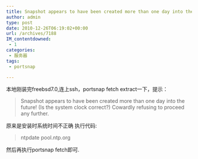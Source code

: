 ```yaml
---
title: Snapshot appears to have been created more than one day into the future!
author: admin
type: post
date: 2010-12-26T06:19:02+00:00
url: /archives/7188
IM_contentdowned:
 - 1
categories:
 - 服务器
tags:
 - portsnap

---
```

本地刚装完freebsd7.0,连上ssh，portsnap fetch extract一下，提示：

> Snapshot appears to have been created more than one day into the future!
> (Is the system clock correct?)
> Cowardly refusing to proceed any further.

原来是安装时系统时间不正确
执行代码:

> ntpdate pool.ntp.org

然后再执行portsnap fetch即可.